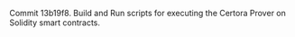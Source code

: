 Commit 13b19f8.                    Build and Run scripts for executing the Certora Prover on Solidity smart contracts.